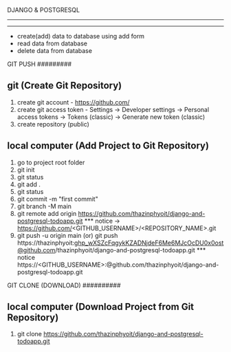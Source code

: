 DJANGO & POSTGRESQL
*******************
*******************
- create(add) data to database using add form
- read data from database 
- delete data from database



GIT PUSH
#########

git (Create Git Repository)
----
1. create git account - https://github.com/
2. create git access token - Settings -> Developer settings -> Personal access tokens ->
                            Tokens (classic) -> Generate new token (classic)
3. create repository (public)


local computer (Add Project to Git Repository)
--------------
1. go to project root folder
2. git init 
3. git status
4. git add .
5. git status 
6. git commit -m "first commit"
7. git branch -M main
8. git remote add origin https://github.com/thazinphyoit/django-and-postgresql-todoapp.git
    *** notice -> https://github.com/<GITHUB_USERNAME>/<REPOSITORY_NAME>.git 
9. git push -u origin main
    (or)
   git push https://thazinphyoit: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@github.com/thazinphyoit/django-and-postgresql-todoapp.git 
    *** notice https://<GITHUB_USERNAME>:<Personal Access Token>@github.com/thazinphyoit/django-and-postgresql-todoapp.git 



GIT CLONE (DOWNLOAD)
##########

local computer (Download Project from Git Repository)
--------------
1. git clone https://github.com/thazinphyoit/django-and-postgresql-todoapp.git
